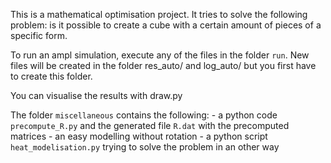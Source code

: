 This is a mathematical optimisation project.
It tries to solve the following problem: is it possible to create a cube with a certain amount of pieces of a specific form.

To run an ampl simulation, execute any of the files in the folder `run`. 
New files will be created in the folder res_auto/ and log_auto/ but you first have to create this folder.

You can visualise the results with draw.py

The folder `miscellaneous` contains the following:
    - a python code `precompute_R.py` and the generated file `R.dat` with the precomputed matrices
    - an easy modelling without rotation
    - a python script `heat_modelisation.py` trying to solve the problem in an other way